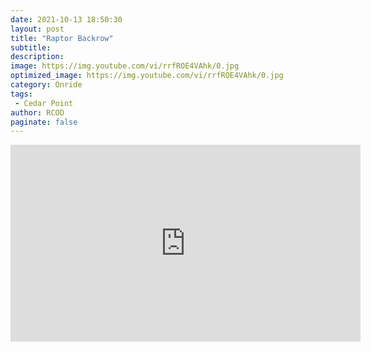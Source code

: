```yaml
---
date: 2021-10-13 18:50:30
layout: post
title: "Raptor Backrow"
subtitle:
description:
image: https://img.youtube.com/vi/rrfROE4VAhk/0.jpg
optimized_image: https://img.youtube.com/vi/rrfROE4VAhk/0.jpg
category: Onride
tags:
 - Cedar Point
author: RCOD
paginate: false
---
```


<iframe width="560" height="315" src="https://www.youtube.com/embed/rrfROE4VAhk?controls=0" title="YouTube video player" frameborder="0" allow="accelerometer; autoplay; clipboard-write; encrypted-media; gyroscope; picture-in-picture" allowfullscreen></iframe>
